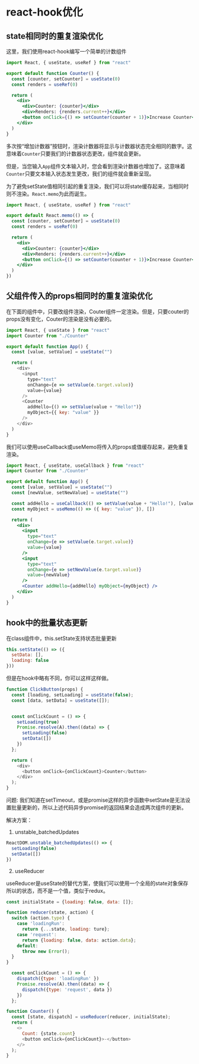 # react-hook优化

## state相同时的重复渲染优化

这里，我们使用react-hook编写一个简单的计数组件

```jsx
import React, { useState, useRef } from "react"

export default function Counter() {
  const [counter, setCounter] = useState(0)
  const renders = useRef(0)

  return (
    <div>
      <div>Counter: {counter}</div>
      <div>Renders: {renders.current++}</div>
      <button onClick={() => setCounter(counter + 1)}>Increase Counter</button>
    </div>
  )
}
```

多次按“增加计数器”按钮时，渲染计数器将显示与计数器状态完全相同的数字。这意味着`Counter`只要我们的计数器状态更改，组件就会更新。

但是，当您输入`App`组件文本输入时，您会看到渲染计数器也增加了。这意味着`Counter`只要文本输入状态发生更改，我们的组件就会重新呈现。

为了避免setState值相同引起的重复渲染，我们可以将state缓存起来，当相同时则不渲染。`React.memo`为此而诞生。

```jsx
import React, { useState, useRef } from "react"

export default React.memo(() => {
  const [counter, setCounter] = useState(0)
  const renders = useRef(0)

  return (
    <div>
      <div>Counter: {counter}</div>
      <div>Renders: {renders.current++}</div>
      <button onClick={() => setCounter(counter + 1)}>Increase Counter</button>
    </div>
  )
})
```

## 父组件传入的props相同时的重复渲染优化

在下面的组件中，只要改组件渲染，Couter组件一定渲染。但是，只要couter的props没有变化，Couter的渲染是没有必要的。

```javascript
import React, { useState } from "react"
import Counter from "./Counter"

export default function App() {
  const [value, setValue] = useState("")

  return (
    <div>
      <input
        type="text"
        onChange={e => setValue(e.target.value)}
        value={value}
      />
      <Counter
        addHello={() => setValue(value + "Hello!")}
        myObject={{ key: "value" }}
      />
    </div>
  )
}
```

我们可以使用useCallback或useMemo将传入的props或值缓存起来，避免重复渲染。

```jsx
import React, { useState, useCallback } from "react"
import Counter from "./Counter"

export default function App() {
  const [value, setValue] = useState("")
  const [newValue, setNewValue] = useState("")

  const addHello = useCallback(() => setValue(value + "Hello!"), [value])
  const myObject = useMemo(() => ({ key: "value" }), [])

  return (
    <div>
      <input
        type="text"
        onChange={e => setValue(e.target.value)}
        value={value}
      />
      <input
        type="text"
        onChange={e => setNewValue(e.target.value)}
        value={newValue}
      />
      <Counter addHello={addHello} myObject={myObject} />
    </div>
  )
}
```

## hook中的批量状态更新

在class组件中，this.setState支持状态批量更新

```javascript
this.setState(() => ({
  setData: [],
  loading: false
}))
```

但是在hook中略有不同，你可以这样这样做。

```javascript
function ClickButton(props) {
  const [loading, setLoading] = useState(false);
  const [data, setData] = useState([]);


  const onClickCount = () => {
    setLoading(true)
    Promise.resolve(A).then((data) => {
      setLoading(false)
      setData([])
    })
  };

  return (
    <div>
      <button onClick={onClickCount}>Counter</button>
    </div>
  );
}
```

问题: 我们知道在setTimeout，或是promise这样的异步函数中setState是无法设置批量更新的，所以上述代码异步promise的返回结果会造成两次组件的更新。

解决方案：

1. unstable_batchedUpdates

```javascript
ReactDOM.unstable_batchedUpdates(() => {
  setLoading(false)
  setData([])
})
```

2. useReducer

useReducer是useState的替代方案，使我们可以使用一个全局的state对象保存所以的状态，而不是一个值，类似于redux。

```javascript
const initialState = {loading: false, data: []};

function reducer(state, action) {
  switch (action.type) {
    case 'loadingRun':
      return {...state, loading: ture};
    case 'request':
      return {loading: false, data: action.data};
    default:
      throw new Error();
  }
}

  const onClickCount = () => {
    dispatch({type: 'loadingRun' })
    Promise.resolve(A).then((data) => {
      dispatch({type: 'request', data })
    })
  };

function Counter() {
  const [state, dispatch] = useReducer(reducer, initialState);
  return (
    <>
      Count: {state.count}
      <button onClick={onClickCount}>-</button>
    </>
  );
}
```

